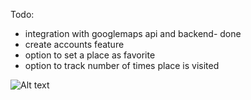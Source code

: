 Todo:
- integration with googlemaps api and backend- done
- create accounts feature
- option to set a place as favorite
- option to track number of times place is visited

![Alt text](public/project_screenshot.PNG?raw=true "Title")
